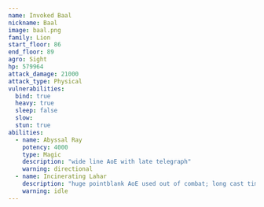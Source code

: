 ```yaml
---
name: Invoked Baal
nickname: Baal
image: baal.png
family: Lion
start_floor: 86
end_floor: 89
agro: Sight
hp: 579964
attack_damage: 21000
attack_type: Physical
vulnerabilities:
  bind: true
  heavy: true
  sleep: false
  slow: 
  stun: true
abilities:
  - name: Abyssal Ray
    potency: 4000
    type: Magic
    description: "wide line AoE with late telegraph"
    warning: directional
  - name: Incinerating Lahar
    description: "huge pointblank AoE used out of combat; long cast time"
    warning: idle
---
```


